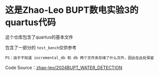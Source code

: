 # 这是Zhao-Leo BUPT数电实验3的quartus代码

这个仓库包含了quartus的基本文件

包含了一部分的 `test_bench`仅供参考

```
PS：由于不知道 incremental_db 和 db 两个文件夹存储了什么文件，因此在此处保留
```

Code Source：[zhao-leo/2024BUPT_WATER_DETECTION](https://github.com/zhao-leo/2024BUPT_WATER_DETECTION)
